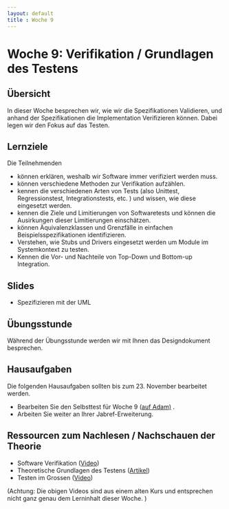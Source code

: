 ```yaml
---
layout: default
title : Woche 9
---
```


# Woche 9: Verifikation / Grundlagen des Testens


## Übersicht

In dieser Woche besprechen wir, wie wir die Spezifikationen Validieren, und anhand der 
Spezifikationen die Implementation Verifizieren können. Dabei legen wir den Fokus auf 
das Testen. 


## Lernziele

Die Teilnehmenden

- können erklären, weshalb wir Software immer verifiziert werden muss.
- können verschiedene Methoden zur Verifikation aufzählen.
- kennen die verschiedenen Arten von Tests (also Unittest, Regressionstest, Integrationstests, etc. ) und wissen, wie diese eingesetzt werden.
- kennen die Ziele und Limitierungen von Softwaretests und können die Ausirkungen dieser Limitierungen einschätzen.
- können Äquivalenzklassen und Grenzfälle in einfachen Beispielsspezifikationen identifizieren.
- Verstehen, wie Stubs und Drivers eingesetzt werden um Module im Systemkontext zu testen.
- Kennen die Vor- und Nachteile von Top-Down und Bottom-up Integration.


## Slides

* Spezifizieren mit der UML

## Übungsstunde

Während der Übungsstunde werden wir mit Ihnen das Designdokument besprechen. 

## Hausaufgaben

Die folgenden Hausaufgaben sollten bis zum 23. November bearbeitet werden. 

- Bearbeiten Sie den Selbsttest für Woche 9 ([auf Adam)](https://adam.unibas.ch/goto_adam_tst_1490837.html) .
- Arbeiten Sie weiter an Ihrer Jabref-Erweiterung.

## Ressourcen zum Nachlesen / Nachschauen der Theorie


* Software Verifikation ([Video](https://tube.switch.ch/videos/34477d35))
* Theoretische Grundlagen des Testens ([Artikel](./articles/testing-foundations.html))
* Testen im Grossen ([Video](https://tube.switch.ch/videos/1fd83bc4))

(Achtung: Die obigen Videos sind aus einem alten Kurs und entsprechen nicht ganz genau dem Lerninhalt dieser Woche. )